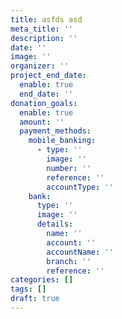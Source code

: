 ```yaml
---
title: asfds asd
meta_title: ''
description: ''
date: ''
image: ''
organizer: ''
project_end_date:
  enable: true
  end_date: ''
donation_goals:
  enable: true
  amount: ''
  payment_methods:
    mobile_banking:
      - type: ''
        image: ''
        number: ''
        reference: ''
        accountType: ''
    bank:
      type: ''
      image: ''
      details:
        name: ''
        account: ''
        accountName: ''
        branch: ''
        reference: ''
categories: []
tags: []
draft: true
---
```

